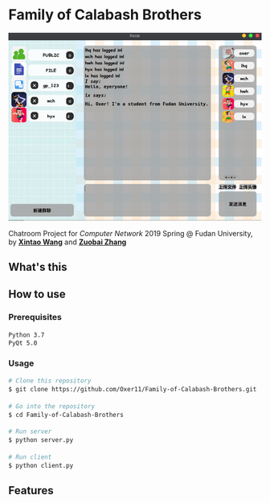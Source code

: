 # Family of Calabash Brothers
![demo](README.asset/demo.png)

Chatroom Project for *Computer Network* 2019 Spring @ Fudan University, by  [**Xintao Wang**](https://github.com/Nefelly) and [**Zuobai Zhang**](<https://oxer11.github.io/>)

## What's this

## How to use

### Prerequisites

```
Python 3.7
PyQt 5.0
```

### Usage

```bash
# Clone this repository
$ git clone https://github.com/Oxer11/Family-of-Calabash-Brothers.git

# Go into the repository
$ cd Family-of-Calabash-Brothers

# Run server
$ python server.py

# Run client
$ python client.py

```


## Features


